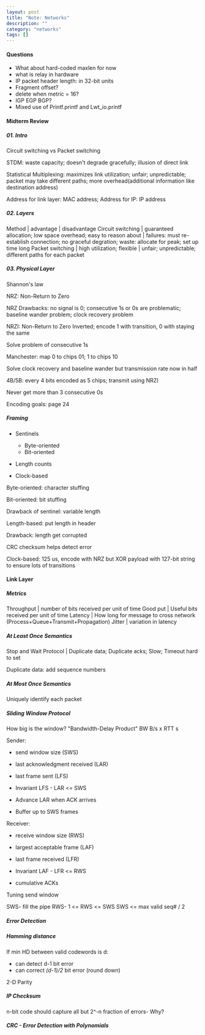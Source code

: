 ```yaml
---
layout: post
title: "Note: Networks"
description: ""
category: "networks"
tags: []
---
```


#### Questions

- What about hard-coded maxlen for now
- what is relay in hardware
- IP packet header length: in 32-bit units
- Fragment offset?
- delete when metric = 16?
- IGP EGP BGP?
- Mixed use of Printf.printf and Lwt_io.printf

#### Midterm Review

##### 01. Intro

Circuit switching vs Packet switching

STDM: waste capacity; doesn't degrade gracefully; illusion of direct link

Statistical Multiplexing: maximizes link utilization; unfair; unpredictable; packet may take different paths; more overhead(additional information like destination address)

Address for link layer: MAC address; Address for IP: IP address

##### 02. Layers

Method | advantage | disadvantage
Circuit switching | guaranteed allocation; low space overhead; easy to reason about | failures: must re-establish connection; no graceful degration; waste: allocate for peak; set up time long
Packet switching | high utilization; flexible | unfair; unpredictable; different paths for each packet

##### 03. Physical Layer

Shannon's law

NRZ: Non-Return to Zero

NRZ Drawbacks: no signal is 0; consecutive 1s or 0s are problematic; baseline wander problem; clock recovery problem

NRZI: Non-Return to Zero Inverted; encode 1 with transition, 0 with staying the same

Solve problem of consecutive 1s

Manchester: map 0 to chips 01; 1 to chips 10

Solve clock recovery and baseline wander but transmission rate now in half

4B/5B: every 4 bits encoded as 5 chips; transmit using NRZI

Never get more than 3 consecutive 0s

Encoding goals: page 24

##### Framing

- Sentinels

    - Byte-oriented
    - Bit-oriented
- Length counts
- Clock-based

Byte-oriented: character stuffing

Bit-oriented: bit stuffing

Drawback of sentinel: variable length

Length-based: put length in header

Drawback: length get corrupted

CRC checksum helps detect error

Clock-based: 125 us, encode with NRZ but XOR payload with 127-bit string to ensure lots of transitions

#### Link Layer

##### Metrics

Throughput | number of bits received per unit of time
Good put | Useful bits received per unit of time
Latency | How long for message to cross network (Process+Queue+Transmit+Propagation)
Jitter | variation in latency

##### At Least Once Semantics

Stop and Wait Protocol | Duplicate data; Duplicate acks; Slow; Timeout hard to set

Duplicate data: add sequence numbers

##### At Most Once Semantics

Uniquely identify each packet

##### Sliding Window Protocol

How big is the window? "Bandwidth-Delay Product" BW B/s x RTT s

Sender:

- send window size (SWS)
- last acknowledgment received (LAR)
- last frame sent (LFS)

- Invariant LFS - LAR <= SWS
- Advance LAR when ACK arrives
- Buffer up to SWS frames

Receiver:

- receive window size (RWS)
- largest acceptable frame (LAF)
- last frame received (LFR)

- Invariant LAF - LFR <= RWS
- cumulative ACKs

Tuning send window

SWS- fill the pipe
RWS- 1 <= RWS <= SWS
SWS <= max valid seq# / 2

##### Error Detection

##### Hamming distance

If min HD between valid codewords is d:

- can detect d-1 bit error
- can correct _(d-1)/2_ bit error (round down)

2-D Parity

##### IP Checksum

n-bit code should capture all but 2^-n fraction of errors- Why?

##### CRC - Error Detection with Polynomials
